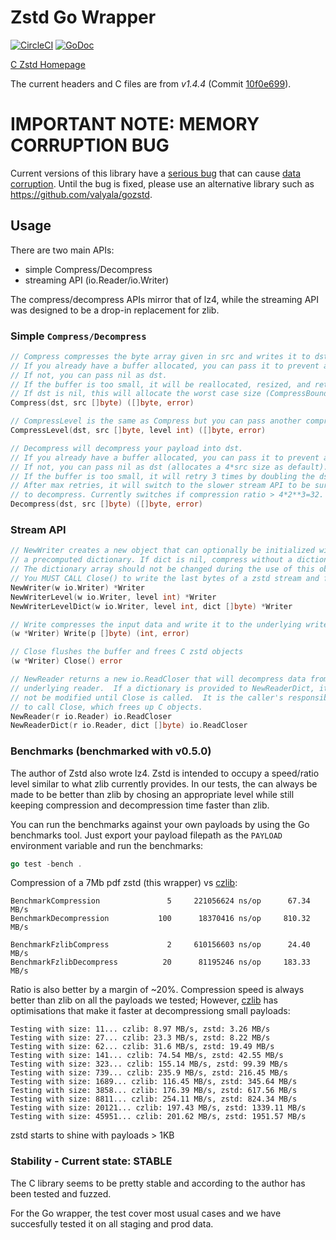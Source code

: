 # Zstd Go Wrapper

[![CircleCI](https://circleci.com/gh/DataDog/zstd/tree/1.x.svg?style=svg)](https://circleci.com/gh/DataDog/zstd/tree/1.x)
[![GoDoc](https://godoc.org/github.com/DataDog/zstd?status.svg)](https://godoc.org/github.com/DataDog/zstd)


[C Zstd Homepage](https://github.com/facebook/zstd)

The current headers and C files are from *v1.4.4* (Commit
[10f0e699](https://github.com/facebook/zstd/releases/tag/v1.4.4)).

# IMPORTANT NOTE: MEMORY CORRUPTION BUG

Current versions of this library have a [serious bug](https://github.com/DataDog/zstd/issues/22#issuecomment-444317542) that can cause [data corruption](https://github.com/DataDog/zstd/issues/39). Until the bug is fixed, please use an alternative library such as https://github.com/valyala/gozstd.

## Usage

There are two main APIs:

* simple Compress/Decompress
* streaming API (io.Reader/io.Writer)

The compress/decompress APIs mirror that of lz4, while the streaming API was
designed to be a drop-in replacement for zlib.

### Simple `Compress/Decompress`


```go
// Compress compresses the byte array given in src and writes it to dst.
// If you already have a buffer allocated, you can pass it to prevent allocation
// If not, you can pass nil as dst.
// If the buffer is too small, it will be reallocated, resized, and returned bu the function
// If dst is nil, this will allocate the worst case size (CompressBound(src))
Compress(dst, src []byte) ([]byte, error)
```

```go
// CompressLevel is the same as Compress but you can pass another compression level
CompressLevel(dst, src []byte, level int) ([]byte, error)
```

```go
// Decompress will decompress your payload into dst.
// If you already have a buffer allocated, you can pass it to prevent allocation
// If not, you can pass nil as dst (allocates a 4*src size as default).
// If the buffer is too small, it will retry 3 times by doubling the dst size
// After max retries, it will switch to the slower stream API to be sure to be able
// to decompress. Currently switches if compression ratio > 4*2**3=32.
Decompress(dst, src []byte) ([]byte, error)
```

### Stream API

```go
// NewWriter creates a new object that can optionally be initialized with
// a precomputed dictionary. If dict is nil, compress without a dictionary.
// The dictionary array should not be changed during the use of this object.
// You MUST CALL Close() to write the last bytes of a zstd stream and free C objects.
NewWriter(w io.Writer) *Writer
NewWriterLevel(w io.Writer, level int) *Writer
NewWriterLevelDict(w io.Writer, level int, dict []byte) *Writer

// Write compresses the input data and write it to the underlying writer
(w *Writer) Write(p []byte) (int, error)

// Close flushes the buffer and frees C zstd objects
(w *Writer) Close() error
```

```go
// NewReader returns a new io.ReadCloser that will decompress data from the
// underlying reader.  If a dictionary is provided to NewReaderDict, it must
// not be modified until Close is called.  It is the caller's responsibility
// to call Close, which frees up C objects.
NewReader(r io.Reader) io.ReadCloser
NewReaderDict(r io.Reader, dict []byte) io.ReadCloser
```

### Benchmarks (benchmarked with v0.5.0)

The author of Zstd also wrote lz4. Zstd is intended to occupy a speed/ratio
level similar to what zlib currently provides.  In our tests, the can always
be made to be better than zlib by chosing an appropriate level while still
keeping compression and decompression time faster than zlib.

You can run the benchmarks against your own payloads by using the Go benchmarks tool.
Just export your payload filepath as the `PAYLOAD` environment variable and run the benchmarks:

```go
go test -bench .
```

Compression of a 7Mb pdf zstd (this wrapper) vs [czlib](https://github.com/DataDog/czlib):
```
BenchmarkCompression               5     221056624 ns/op      67.34 MB/s
BenchmarkDecompression           100      18370416 ns/op     810.32 MB/s

BenchmarkFzlibCompress             2     610156603 ns/op      24.40 MB/s
BenchmarkFzlibDecompress          20      81195246 ns/op     183.33 MB/s
```

Ratio is also better by a margin of ~20%.
Compression speed is always better than zlib on all the payloads we tested;
However, [czlib](https://github.com/DataDog/czlib) has optimisations that make it
faster at decompressiong small payloads:

```
Testing with size: 11... czlib: 8.97 MB/s, zstd: 3.26 MB/s
Testing with size: 27... czlib: 23.3 MB/s, zstd: 8.22 MB/s
Testing with size: 62... czlib: 31.6 MB/s, zstd: 19.49 MB/s
Testing with size: 141... czlib: 74.54 MB/s, zstd: 42.55 MB/s
Testing with size: 323... czlib: 155.14 MB/s, zstd: 99.39 MB/s
Testing with size: 739... czlib: 235.9 MB/s, zstd: 216.45 MB/s
Testing with size: 1689... czlib: 116.45 MB/s, zstd: 345.64 MB/s
Testing with size: 3858... czlib: 176.39 MB/s, zstd: 617.56 MB/s
Testing with size: 8811... czlib: 254.11 MB/s, zstd: 824.34 MB/s
Testing with size: 20121... czlib: 197.43 MB/s, zstd: 1339.11 MB/s
Testing with size: 45951... czlib: 201.62 MB/s, zstd: 1951.57 MB/s
```

zstd starts to shine with payloads > 1KB

### Stability - Current state: STABLE

The C library seems to be pretty stable and according to the author has been tested and fuzzed.

For the Go wrapper, the test cover most usual cases and we have succesfully tested it on all staging and prod data.
